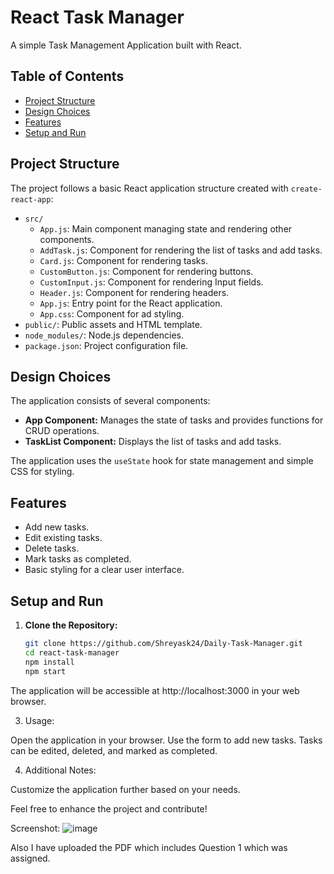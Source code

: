# React Task Manager

A simple Task Management Application built with React.

## Table of Contents

- [Project Structure](#project-structure)
- [Design Choices](#design-choices)
- [Features](#features)
- [Setup and Run](#setup-and-run)

## Project Structure

The project follows a basic React application structure created with `create-react-app`:

- `src/`
  - `App.js`: Main component managing state and rendering other components.
  - `AddTask.js`: Component for rendering the list of tasks and add tasks.
  - `Card.js`: Component for rendering tasks.
  - `CustomButton.js`: Component for rendering buttons.
  - `CustomInput.js`: Component for rendering Input fields.
  - `Header.js`: Component for rendering headers.
  - `App.js`: Entry point for the React application.
  - `App.css`: Component for ad styling.
- `public/`: Public assets and HTML template.
- `node_modules/`: Node.js dependencies.
- `package.json`: Project configuration file.

## Design Choices

The application consists of several components:

- **App Component:** Manages the state of tasks and provides functions for CRUD operations.
- **TaskList Component:** Displays the list of tasks and add tasks.

The application uses the `useState` hook for state management and simple CSS for styling.

## Features

- Add new tasks.
- Edit existing tasks.
- Delete tasks.
- Mark tasks as completed.
- Basic styling for a clear user interface.

## Setup and Run

1. **Clone the Repository:**
   ```bash
   git clone https://github.com/Shreyask24/Daily-Task-Manager.git
   cd react-task-manager
   npm install
   npm start

The application will be accessible at http://localhost:3000 in your web browser.

3. Usage:

  Open the application in your browser.
  Use the form to add new tasks.
  Tasks can be edited, deleted, and marked as completed.

4. Additional Notes:

  Customize the application further based on your needs.
  
  Feel free to enhance the project and contribute!

  Screenshot:
  ![image](https://github.com/Shreyask24/Daily-Task-Manager/assets/92247820/89a6816d-6588-4769-b03b-23e715af814c)


Also I have uploaded the PDF which includes Question 1 which was assigned.


